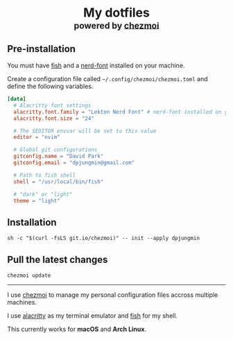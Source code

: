 <h1 align="center">
    My dotfiles<br/><sup><sub>powered by  <a href="https://www.chezmoi.io/">chezmoi</a>
</h1>

## Pre-installation

You must have [fish](https://fishshell.com/) and a [nerd-font](https://www.nerdfonts.com/) installed on your machine.

Create a configuration file called `~/.config/chezmoi/chezmoi.toml` and define
the following variables.

```toml
[data]
  # Alacritty font settings
  alacritty.font.family = "Lekton Nerd Font" # nerd-font installed on your machine
  alacritty.font.size = "24"

  # The $EDITOR envvar will be set to this value
  editor = "nvim"

  # Global git configurations
  gitconfig.name = "David Park"
  gitconfig.email = "dpjungmin@gmail.com"

  # Path to fish shell
  shell = "/usr/local/bin/fish"

  # "dark" or "light"
  theme = "light"
```

## Installation

```shell
sh -c "$(curl -fsLS git.io/chezmoi)" -- init --apply dpjungmin
```

## Pull the latest changes

```shell
chezmoi update
```

---

I use [chezmoi](https://www.chezmoi.io/) to manage my personal configuration
files accross multiple machines.

I use [alacritty](https://alacritty.org/) as my terminal emulator and [fish](https://fishshell.com/) for my shell.

This currently works for **macOS** and **Arch Linux**.
